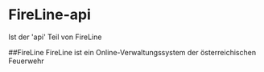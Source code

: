 # FireLine-api
Ist der 'api' Teil von FireLine

##FireLine
FireLine ist ein Online-Verwaltungssystem der österreichischen Feuerwehr
